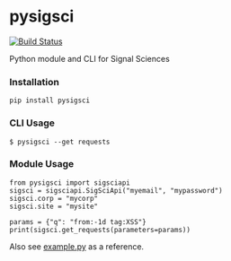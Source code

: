 # pysigsci

[![Build Status](https://travis-ci.org/foospidy/pysigsci.svg?branch=master)](https://travis-ci.org/foospidy/pysigsci)

Python module and CLI for Signal Sciences

### Installation

`pip install pysigsci`

### CLI Usage

`$ pysigsci --get requests`

### Module Usage

```
from pysigsci import sigsciapi
sigsci = sigsciapi.SigSciApi("myemail", "mypassword")
sigsci.corp = "mycorp"
sigsci.site = "mysite"

params = {"q": "from:-1d tag:XSS"}
print(sigsci.get_requests(parameters=params))
```

Also see [example.py](example.py) as a reference.
